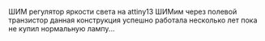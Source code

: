 ШИМ регулятор яркости света на attiny13 
ШИМим через полевой транзистор
данная конструкция успешно работала несколько лет пока не купил нормальную лампу...

